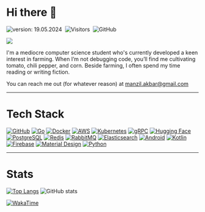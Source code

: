 # Hi there 👋

![version: 19.05.2024](https://img.shields.io/badge/version-23.05.2025-red)&nbsp;
![Visitors](https://komarev.com/ghpvc/?username=ziliscite&style=flat&label=visitors&color=red)&nbsp;
![GitHub](https://img.shields.io/github/followers/ziliscite?label=follow&style=social&color=red)&nbsp;

![](https://art.pixilart.com/sr5z4f3573c19caws3.gif)

I'm a mediocre computer science student who's currently developed a keen interest in farming. When I’m not debugging code, you’ll find me cultivating tomato, chili pepper, and corn. 
Beside farming, I often spend my time reading or writing fiction. 

You can reach me out (for whatever reason) at manzil.akbar@gmail.com

---

# Tech Stack  
[![GitHub](https://img.shields.io/badge/GitHub-181717?style=for-the-badge&logo=github&logoColor=white)](https://github.com)
[![Go](https://img.shields.io/badge/Go-00ADD8?style=for-the-badge&logo=go&logoColor=white)](https://golang.org)
[![Docker](https://img.shields.io/badge/Docker-2496ED?style=for-the-badge&logo=docker&logoColor=white)](https://www.docker.com)
[![AWS](https://img.shields.io/badge/AWS-232F3E?style=for-the-badge&logo=amazonwebservices&logoColor=white)](https://aws.amazon.com)
[![Kubernetes](https://img.shields.io/badge/Kubernetes-326CE5?style=for-the-badge&logo=kubernetes&logoColor=white)](https://kubernetes.io)
[![gRPC](https://img.shields.io/badge/gRPC-4285F4?style=for-the-badge&logo=google&logoColor=white)](https://grpc.io)
[![Hugging Face](https://img.shields.io/badge/Hugging%20Face-FFD21E?style=for-the-badge&logo=huggingface&logoColor=black)](https://huggingface.co)
[![PostgreSQL](https://img.shields.io/badge/PostgreSQL-4169E1?style=for-the-badge&logo=postgresql&logoColor=white)](https://www.postgresql.org)
[![Redis](https://img.shields.io/badge/Redis-DC382D?style=for-the-badge&logo=redis&logoColor=white)](https://redis.io)
[![RabbitMQ](https://img.shields.io/badge/RabbitMQ-FF6600?style=for-the-badge&logo=rabbitmq&logoColor=white)](https://www.rabbitmq.com)
[![Elasticsearch](https://img.shields.io/badge/Elasticsearch-005571?style=for-the-badge&logo=elasticsearch&logoColor=white)](https://www.elastic.co)
[![Android](https://img.shields.io/badge/Android-3DDC84?style=for-the-badge&logo=android&logoColor=white)](https://www.android.com)
[![Kotlin](https://img.shields.io/badge/Kotlin-7F52FF?style=for-the-badge&logo=kotlin&logoColor=white)](https://kotlinlang.org)
[![Firebase](https://img.shields.io/badge/Firebase-FF9900?style=for-the-badge&logo=firebase&logoColor=white)](https://firebase.google.com)
[![Material Design](https://img.shields.io/badge/Material%20Design-757575?style=for-the-badge&logo=material-design&logoColor=white)](https://material.io)
[![Python](https://img.shields.io/badge/Python-3776AB?style=for-the-badge&logo=python&logoColor=white)](https://www.python.org)

---

# Stats
[![Top Langs](https://github-readme-stats.vercel.app/api/top-langs?username=ziliscite&hide=jupyter%20notebook&layout=compact&theme=dracula)](https://github.com/ziliscite)
![GitHub stats](https://github-readme-stats.vercel.app/api?username=ziliscite&theme=dracula\&hide=issues\&show_icons=true)

[![WakaTime](https://github-readme-stats.vercel.app/api/wakatime?username=@ziliscite&theme=dracula\&layout=compact)](https://github.com/ziliscite)
